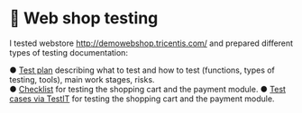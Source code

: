 # 🛒 Web shop testing
I tested webstore http://demowebshop.tricentis.com/ and prepared different types of testing documentation:

● [Test plan](https://docs.google.com/document/d/1gsSy0My7xXIzqDJJdGUuxZIT8Nuy8pbK/edit?usp=sharing&ouid=115941601909633060517&rtpof=true&sd=true)  describing what to test and how to test (functions, types of testing, tools), main work stages, risks.  
● [Checklist](https://docs.google.com/spreadsheets/d/1-381bwj3Cr8oPoC5VjSDn74_Y6NcnBDamfH-SyrK6FE/edit?usp=sharing) for testing the shopping cart and the payment module. 
● [Test cases via TestIT](https://drive.google.com/file/d/1uB8m7TXVQXfmYeZjec6ibbFi5maxA1xF/view?usp=sharing) for testing the shopping cart and the payment module. 
